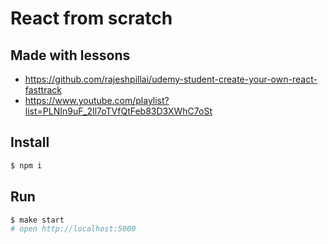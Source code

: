 # React from scratch

## Made with lessons
* https://github.com/rajeshpillai/udemy-student-create-your-own-react-fasttrack
* https://www.youtube.com/playlist?list=PLNIn9uF_2Il7oTVfQtFeb83D3XWhC7oSt

## Install
```sh
$ npm i
```

## Run
```sh
$ make start
# open http://localhost:5000
```